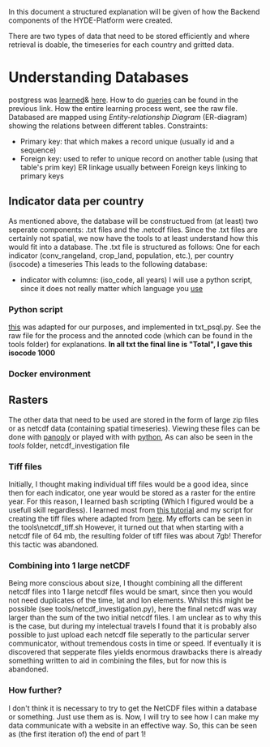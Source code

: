 In this document a structured explanation will be given of how the Backend components of the HYDE-Platform were created. 

There are two types of data that need to be stored efficiently and where retrieval is doable, the timeseries for each country and gritted data. 

# Understanding Databases
postgress was [learned](https://www.digitalocean.com/community/tutorials/how-to-install-and-use-postgresql-on-ubuntu-20-04)& [here](https://docs.qgis.org/3.28/en/docs/training_manual/). How to do [queries](https://www.digitalocean.com/community/tutorials/introduction-to-queries-postgresql) can be found in the previous link. How the entire learning process went, see the raw file. 
Databased are mapped using *Entity-relationship Diagram* (ER-diagram) showing the relations between different tables.
Constraints: 
- Primary key: that which makes a record unique (usually id and a sequence)
- Foreign key: used to refer to unique record on another table (using that table's prim key) ER linkage usually between Foreign keys linking to primary keys

## Indicator data per country
As mentioned above, the database will be constructued from (at least) two seperate components: .txt files and the .netcdf files. Since the .txt files are certainly not spatial, we now have the tools to at least understand how this would fit into a database. 
The .txt file is structured as follows:
One for each indicator (conv_rangeland, crop_land, population, etc.), per country (isocode) a timeseries
This leads to the following database:
- indicator with columns: (iso_code, all years)
I will use a python script, since it does not really matter which language you [use](https://stackoverflow.com/questions/2168045/which-language-to-use-for-scripting-postgresql)

### Python script
[this](https://www.postgresqltutorial.com/postgresql-python/) was adapted for our purposes, and implemented in txt_psql.py. See the raw file for the process and the annoted code (which can be found in the tools folder) for explanations.
**In all txt the final line is "Total", I gave this isocode 1000**

### Docker environment

## Rasters
The other data that need to be used are stored in the form of large zip files or as netcdf data (containing spatial timeseries).
Viewing these files can be done with [panoply](https://www.giss.nasa.gov/tools/panoply/)
or played with with [python](https://opensourceoptions.com/blog/intro-to-netcdf-with-python-netcdf4/), As can also be seen in the *tools* folder, netcdf_investigation file

### Tiff files
Initially, I thought making individual tiff files would be a good idea, since then for each indicator, one year would be stored as a raster for the entire year.
For this reason, I learned bash scripting (Which I figured would be a usefull skill regardless). I learned most from [this tutorial](https://www.freecodecamp.org/news/bash-scripting-tutorial-linux-shell-script-and-command-line-for-beginners/) and my script for creating the tiff files where adapted from [here](https://medium.com/@royalosyin/export-a-netcdf-data-as-a-time-series-of-geotiff-images-f8effe78d1b3). My efforts can be seen in the tools\netcdf_tiff.sh
However, it turned out that when starting with a netcdf file of 64 mb, the resulting folder of tiff files was about 7gb! Therefor this tactic was abandoned.

### Combining into 1 large netCDF
Being more conscious about size, I thought combining all the different netcdf files into 1 large netcdf files would be smart, since then you would not need duplicates of the time, lat and lon elements. Whilst this might be possible (see tools/netcdf_investigation.py), here the final netcdf was way larger than the sum of the two initial netcdf files. I am unclear as to why this is the case, but during my intelectual travels I found that it is probably also possible to just upload each netcdf file seperatly to the particular server communicator, without tremendous costs in time or speed. If eventually it is discovered that sepperate files yields enormous drawbacks there is already something written to aid in combining the files, but for now this is abandoned.

### How further?

I don't think it is necessary to try to get the NetCDF files within a database or something. Just use them as is.
Now, I will try to see how I can make my data communicate with a website in an effective way. So, this can be seen as (the first iteration of) the end of part 1!
